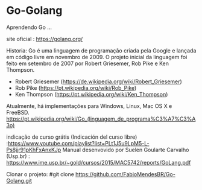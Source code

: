 # Go-Golang
Aprendendo Go ...

site oficial : https://golang.org/

Historia:
Go é uma linguagem de programação criada pela Google e lançada em código livre em novembro de 2009.
O projeto inicial da linguagem foi feito em setembro de 2007 por Robert Griesemer, Rob Pike e Ken Thompson. 
- Robert Griesemer (https://de.wikipedia.org/wiki/Robert_Griesemer)
- Rob Pike  (https://pt.wikipedia.org/wiki/Rob_Pike)
- Ken Thompson (https://pt.wikipedia.org/wiki/Ken_Thompson)

Atualmente, há implementações para Windows, Linux, Mac OS X e FreeBSD.
https://pt.wikipedia.org/wiki/Go_(linguagem_de_programa%C3%A7%C3%A3o)


indicação de curso grátis (Indicación del curso libre) :https://www.youtube.com/playlist?list=PLt1J5u9LpM5-L-Ps8jjr91pKhFxAnxKJp
Manual desenvovido por Suelen Goularte Carvalho (Usp.br) : https://www.ime.usp.br/~gold/cursos/2015/MAC5742/reports/GoLang.pdf

Clonar  o projeto:
#git clone https://github.com/FabioMendesBR/Go-Golang.git


